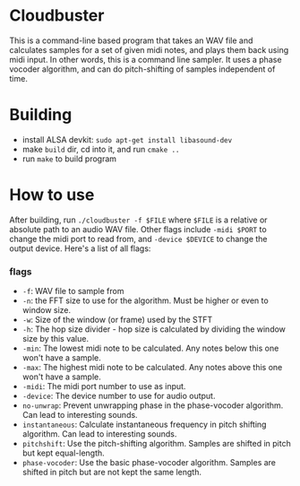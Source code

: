 # Cloudbuster
This is a command-line based program that takes an WAV file and calculates samples for a set of given midi notes, and plays them back using midi input. In other words, this is a command line sampler. It uses a phase vocoder algorithm, and can do pitch-shifting of samples independent of time. 

# Building
- install ALSA devkit: `sudo apt-get install libasound-dev`
- make `build` dir, cd into it, and run `cmake ..`
- run `make` to build program

# How to use
After building, run `./cloudbuster -f $FILE` where `$FILE` is a relative or absolute path to an audio WAV file. Other flags include `-midi $PORT` to change the midi port to read from, and `-device $DEVICE` to change the output device. Here's a list of all flags:

### flags
  - `-f`: WAV file to sample from
  - `-n`: the FFT size to use for the algorithm. Must be higher or even to window size.
  - `-w`: Size of the window (or frame) used by the STFT
  - `-h`: The hop size divider - hop size is calculated by dividing the window size by this value.
  - `-min`: The lowest midi note to be calculated. Any notes below this one won't have a sample.
  - `-max`: The highest midi note to be calculated. Any notes above this one won't have a sample.
  - `-midi`: The midi port number to use as input.
  - `-device`: The device number to use for audio output.
  - `no-unwrap`: Prevent unwrapping phase in the phase-vocoder algorithm. Can lead to interesting sounds. 
  - `instantaneous`: Calculate instantaneous frequency in pitch shifting algorithm. Can lead to interesting sounds.
  - `pitchshift`: Use the pitch-shifting algorithm. Samples are shifted in pitch but kept equal-length.
  - `phase-vocoder`: Use the basic phase-vocoder algorithm. Samples are shifted in pitch but are not kept the same length.

